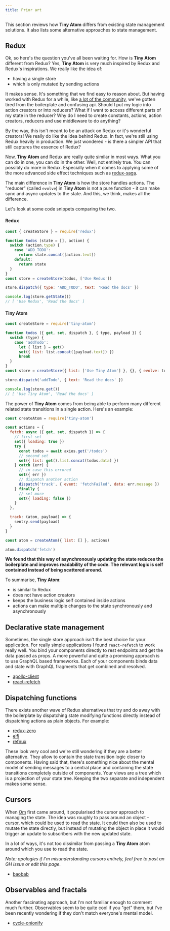 ```yaml
---
title: Prior art
---
```


This section reviews how **Tiny Atom** differs from existing state management solutions. It also lists some alternative approaches to state management.

## Redux

Ok, so here's the question you've all been waiting for. How is **Tiny Atom** different from Redux? Yes, **Tiny Atom** is very much inspired by Redux and Redux's inspirations. We really like the idea of:

* having a single store
* which is only mutated by sending actions

It makes sense. It's something that we find easy to reason about. But having worked with Redux for a while, like [a lot of the community](https://medium.freecodecamp.org/whats-so-great-about-redux-ac16f1cc0f8b), we've gotten tired from the boilerplate and confusing api. Should I put my logic into action creators or into reducers? What if I want to access different parts of my state in the reducer? Why do I need to create constants, actions, action creators, reducers and use middleware to do anything?

By the way, this isn't meant to be an attack on Redux or it's wonderful creators! We really do like the idea behind Redux. In fact, we're still using Redux heavily in production. We just wondered - is there a simpler API that still captures the essence of Redux?

Now, **Tiny Atom** and Redux are really quite similar in most ways. What you can do in one, you can do in the other. Well, not entirely true. You can possibly do more in Redux. Especially when it comes to applying some of the more advanced side effect techniques such as [redux-saga](https://github.com/redux-saga/redux-saga).

The main difference in **Tiny Atom** is how the store handles actions. The "reducer" (called `evolve`) in **Tiny Atom** is not a pure function - it can make sync and async updates to the state. And this, we think, makes all the difference.

Let's look at some code snippets comparing the two.

#### Redux

```js
const { createStore } = require('redux')

function todos (state = [], action) {
  switch (action.type) {
    case 'ADD_TODO':
      return state.concat([action.text])
    default:
      return state
  }
}
const store = createStore(todos, ['Use Redux'])

store.dispatch({ type: 'ADD_TODO', text: 'Read the docs' })

console.log(store.getState())
// [ 'Use Redux', 'Read the docs' ]
```

#### Tiny Atom

```js
const createStore = require('tiny-atom')

function todos ({ get, set, dispatch }, { type, payload }) {
  switch (type) {
    case 'addTodo':
      let { list } = get()
      set({ list: list.concat([payload.text]) })
      break
  }
}
const store = createStore({ list: ['Use Tiny Atom'] }, {}, { evolve: todos })

store.dispatch('addTodo', { text: 'Read the docs' })

console.log(store.get())
// [ 'Use Tiny Atom', 'Read the docs' ]
```

The power of **Tiny Atom** comes from being able to perform many different related state transitions in a single action. Here's an example:

```js
const createAtom = require('tiny-atom')

const actions = {
  fetch: async ({ get, set, dispatch }) => {
    // first set
    set({ loading: true })
    try {
      const todos = await axios.get('/todos')
      // second set
      set({ list: get().list.concat(todos.data) })
    } catch (err) {
      // in case this errored
      set({ err })
      // dispatch another action
      dispatch('track', { event: 'fetchFailed', data: err.message })
    } finally {
      // set more
      set({ loading: false })
    }
  },

  track: (atom, payload) => {
    sentry.send(payload)
  }
}

const atom = createAtom({ list: [] }, actions)

atom.dispatch('fetch')
```

**We found that this way of asynchronously updating the state reduces the boilerplate and improves readability of the code. The relevant logic is self contained instead of being scattered around.**

To summarise, **Tiny Atom**:

* is similar to Redux
* does not have action creators
* keeps the business logic self contained inside actions
* actions can make multiple changes to the state synchronously and asynchronously

## Declarative state management

Sometimes, the single store approach isn't the best choice for your application. For really simple applications I found `react-refetch` to work really well. You bind your components directly to rest endpoints and get the data passed as props. A more powerful and quite a promising approach is to use GraphQL based frameworks. Each of your components binds data and state with GraphQL fragments that get combined and resolved.

* [apollo-client](https://github.com/apollographql/apollo-client)
* [react-refetch](https://github.com/heroku/react-refetch)

## Dispatching functions

There exists another wave of Redux alternatives that try and do away with the boilerplate by dispatching state modifying functions directly instead of dispatching actions as plain objects. For example:

* [redux-zero](https://github.com/concretesolutions/redux-zero)
* [elfi](https://github.com/madx/elfi)
* [refnux](https://github.com/algesten/refnux)

These look very cool and we're still wondering if they are a better alternative. They allow to contain the state transition logic closer to components. Having said that, there's something nice about the mental model of sending messages to a central place and containing the state transitions completely outside of components. Your views are a tree which is a projection of your state tree. Keeping the two separate and independent makes some sense.

## Cursors

When [Om](https://github.com/omcljs/om) first came around, it popularised the cursor approach to managing the state. The idea was roughly to pass around an object – cursor, which could be used to read the state. It could then also be used to mutate the state directly, but instead of mutating the object in place it would trigger an update to subscribers with the new updated state.

In a lot of ways, it's not too dissimilar from passing a **Tiny Atom** atom around which you use to read the state.

*Note: apologies if I'm misunderstanding cursors entirely, feel free to post an GH issue or edit this page*.

* [baobab](https://github.com/Yomguithereal/baobab)

## Observables and fractals

Another fascinating approach, but I'm not familiar enough to comment much further. Observables seem to be quite cool if you "get" them, but I've been recently wondering if they don't match everyone's mental model.

* [cycle-onionify](https://github.com/staltz/cycle-onionify)
